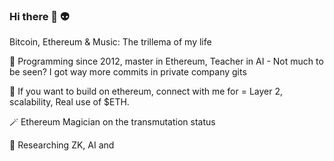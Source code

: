 ### Hi there 👋 :alien:
Bitcoin, Ethereum & Music: The trillema of my life

🔭 Programming since 2012, master in Ethereum, Teacher in AI -
Not much to be seen? I got way more commits in private company gits

👯 If you want to build on ethereum, connect with me for = Layer 2, scalability, Real use of $ETH.

:magic_wand: Ethereum Magician on the transmutation status

💬 Researching ZK, AI and 
